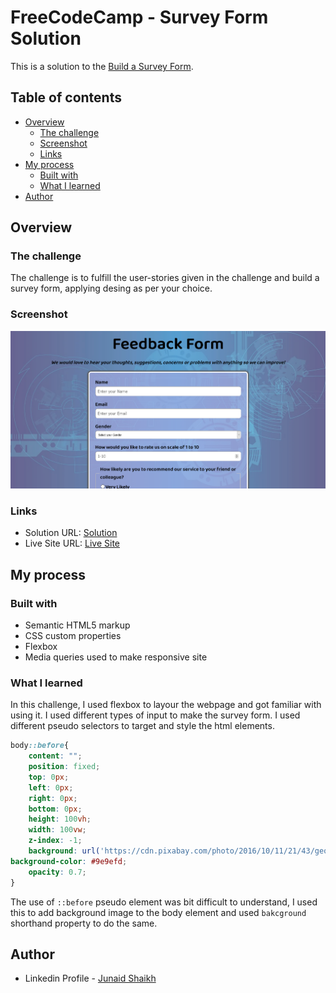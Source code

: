# FreeCodeCamp - Survey Form Solution

This is a solution to the [Build a Survey Form](https://www.freecodecamp.org/learn/responsive-web-design/responsive-web-design-projects/build-a-survey-form).  

## Table of contents

- [Overview](#overview)
  - [The challenge](#the-challenge)
  - [Screenshot](#screenshot)
  - [Links](#links)
- [My process](#my-process)
  - [Built with](#built-with)
  - [What I learned](#what-i-learned)
- [Author](#author)

## Overview

### The challenge

The challenge is to fulfill the user-stories given in the challenge and build a survey form, applying desing as per your choice. 

### Screenshot

![](./survey-form.png)

### Links

- Solution URL: [Solution](https://github.com/junaidshaikh-js/survey-form)
- Live Site URL: [Live Site](https://junaidshaikh-js.github.io/survey-form/)

## My process

### Built with

- Semantic HTML5 markup
- CSS custom properties
- Flexbox
- Media queries used to make responsive site

### What I learned

In this challenge, I used flexbox to layour the webpage and got familiar with using it. I used different types of input to make the survey form. I used different pseudo selectors to target and style the html elements. 

```css
body::before{
    content: "";
    position: fixed;
    top: 0px;
    left: 0px;
    right: 0px;
    bottom: 0px;
    height: 100vh;
    width: 100vw;
    z-index: -1;
    background: url('https://cdn.pixabay.com/photo/2016/10/11/21/43/geometric-1732847_1280.jpg') no-repeat center center/cover;
background-color: #9e9efd;
    opacity: 0.7;
}
```
The use of `::before` pseudo element was bit difficult to understand, I used this to add background image to the body element and used `bakcground` shorthand property to do the same.

## Author

- Linkedin Profile - [Junaid Shaikh](https://www.linkedin.com/in/junaidshaikhjs/)
